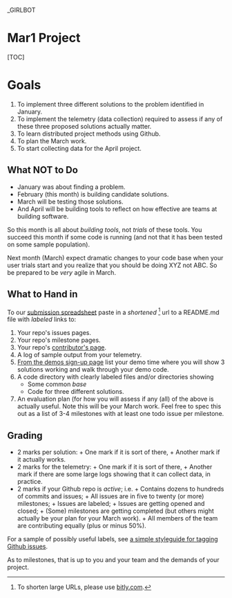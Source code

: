 _GIRLBOT


# Mar1 Project 

[TOC]

# Goals
1. To implement three different solutions to the
  problem identified in January.
2. To implement the telemetry (data collection)
  required to assess if any of these three proposed solutions actually
  matter. 
3. To learn distributed project methods using Github.
4. To plan the March work.
5. To start collecting data for the April project.

## What NOT to Do

+ January was about finding a problem.
+ February (this month) is building candidate solutions.
+ March will be testing those solutions.
+ And April will be building tools to reflect on how
  effective are teams at building software.

So this month is all about _building tools_, not
_trials_ of these tools. You succeed this month if
some code is running (and not that it has been
tested on some sample population).

Next month (March) expect dramatic changes
to your code base when your user trials start and
you realize that you should be doing XYZ not ABC.
So be prepared to be _very_ agile in March.



## What to Hand in

To our [submission spreadsheet](https://goo.gl/kOunui)
paste in a _shortened_ [^shorter] url to a README.md file with _labeled_ links to:

1. Your repo's issues pages.
2. Your repo's milestone pages.
3. Your repo's [contributor's page](https://github.com/opensciences/opensciences.github.io/graphs/contributors).
4. A log of sample output from your telemetry.
5. [From the demos sign-up page](https://goo.gl/PP7KpF)
list your demo time where you will show 3 solutions
working and walk through your demo code.
6. A code directory with clearly labeled files and/or
  directories showing
      + Some common _base_
      + Code for three different solutions.
7. An evaluation plan (for how you will assess if
   any (all) of the above is actually useful. Note
   this will be your March work. Feel free to spec this
   out as a list of 3-4 milestones with at least
   one todo issue per milestone.
  
[^shorter]: To shorten large URLs, please use
[bitly.com](https://bitly.com).

## Grading

+ 2 marks per solution:
       + One mark if it is sort of there,
       + Another mark if it actually works.
+ 2 marks for the telemetry:
       + One mark if it is sort of there,
       + Another mark if there are some large logs showing that it can
  collect data, in practice.
+ 2 marks if your Github repo is _active_; i.e.
       + Contains dozens to hundreds of commits and issues;
       + All issues are in five to twenty (or more) milestones;
       + Issues are labeled;
       + Issues are getting opened and closed;
       + (Some) milestones are getting completed (but others might actually be your plan
  for your March work).
       + All members of the team are contributing equally
  (plus or minus 50%).

For a sample of possibly useful labels, see
[a simple styleguide for tagging Github issues](https://robinpowered.com/blog/best-practice-system-for-organizing-and-tagging-github-issues/).

As to milestones, that is up to you and your team
and the demands of your project.


